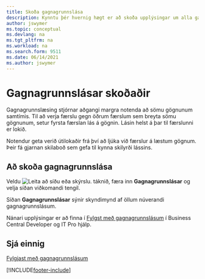 ```yaml
---
title: Skoða gagnagrunnslása
description: Kynntu þér hvernig hægt er að skoða upplýsingar um alla gagnagrunnslása viðskiptavinar beint úr viðmóti biðlara í Business Central.
author: jswymer
ms.topic: conceptual
ms.devlang: na
ms.tgt_pltfrm: na
ms.workload: na
ms.search.form: 9511
ms.date: 06/14/2021
ms.author: jswymer
---
```

# <a name="viewing-database-locks" />Gagnagrunnslásar skoðaðir

Gagnagrunnslæsing stjórnar aðgangi margra notenda að sömu gögnunum samtímis. Til að verja færslu gegn öðrum færslum sem breyta sömu gögnunum, setur fyrsta færslan lás á gögnin. Lásin helst á þar til færslunni er lokið.

Notendur geta verið útilokaðir frá því að ljúka við færslur á læstum gögnum. Þeir fá gjarnan skilaboð sem gefa til kynna skilyrði lássins.

## <a name="to-view-database-locks" />Að skoða gagnagrunnslása

Veldu ![Leita að síðu eða skýrslu.](media/ui-search/search_small.png "Leit að síðu eða skýrslu tákn") táknið, færa inn **Gagnagrunnslásar** og velja síðan viðkomandi tengil.

Síðan **Gagnagrunnslásar** sýnir skyndimynd af öllum núverandi gagnagrunnslásum.

Nánari upplýsingar er að finna í [Fylgst með gagnagrunnslásum](/dynamics365/business-central/dev-itpro/administration/monitor-database-locks) í Business Central Developer og IT Pro hjálp.

## <a name="see-also" />Sjá einnig

[Fylgjast með gagnagrunnslásum](/dynamics365/business-central/dev-itpro/administration/monitor-database-locks) 


[!INCLUDE[footer-include](includes/footer-banner.md)]
